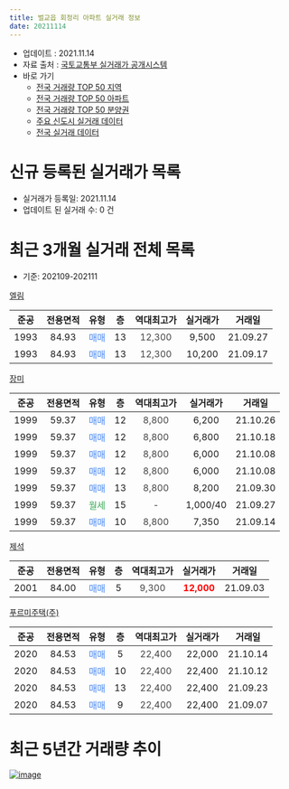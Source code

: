 ```yaml
---
title: 벌교읍 회정리 아파트 실거래 정보
date: 20211114
---
```


* 업데이트 : 2021.11.14
* 자료 출처 : [국토교통부 실거래가 공개시스템](http://rt.molit.go.kr)
* 바로 가기
    * [전국 거래량 TOP 50 지역](https://apt-info.github.io/apt-trade-info/tr)
    * [전국 거래량 TOP 50 아파트](https://apt-info.github.io/apt-trade-info/ta)
    * [전국 거래량 TOP 50 분양권](https://apt-info.github.io/apt-trade-info/tb)
    * [주요 신도시 실거래 데이터](https://apt-info.github.io/apt-trade-info/newtown)
    * [전국 실거래 데이터](https://apt-info.github.io/apt-trade-info/all)



<script async src="https://pagead2.googlesyndication.com/pagead/js/adsbygoogle.js"></script>
<!-- 기본광고 -->
<ins class="adsbygoogle"
     style="display:block"
     data-ad-client="ca-pub-1142216861245946"
     data-ad-slot="4805727019"
     data-ad-format="auto"
     data-full-width-responsive="true"></ins>
<script>
     (adsbygoogle = window.adsbygoogle || []).push({});
</script>


# 신규 등록된 실거래가 목록

* 실거래가 등록일: 2021.11.14
* 업데이트 된 실거래 수: 0 건




<script async src="https://pagead2.googlesyndication.com/pagead/js/adsbygoogle.js"></script>
<!-- 기본광고 -->
<ins class="adsbygoogle"
     style="display:block"
     data-ad-client="ca-pub-1142216861245946"
     data-ad-slot="4805727019"
     data-ad-format="auto"
     data-full-width-responsive="true"></ins>
<script>
     (adsbygoogle = window.adsbygoogle || []).push({});
</script>


# 최근 3개월 실거래 전체 목록
* 기준: 202109-202111


[엘림](https://search.naver.com/search.naver?query=%EC%97%98%EB%A6%BC)

|준공|전용면적|유형|층|역대최고가|실거래가|거래일|
|:---:|:---:|:---:|:---:|:---:|:---:|:---:|
|1993|84.93|<span style="color:#4285F3">매매</span>|13|<span style="color:#444444">12,300</span>|9,500|21.09.27|
|1993|84.93|<span style="color:#4285F3">매매</span>|13|<span style="color:#444444">12,300</span>|10,200|21.09.17|

[장미](https://search.naver.com/search.naver?query=%EC%9E%A5%EB%AF%B8)

|준공|전용면적|유형|층|역대최고가|실거래가|거래일|
|:---:|:---:|:---:|:---:|:---:|:---:|:---:|
|1999|59.37|<span style="color:#4285F3">매매</span>|12|<span style="color:#444444">8,800</span>|6,200|21.10.26|
|1999|59.37|<span style="color:#4285F3">매매</span>|12|<span style="color:#444444">8,800</span>|6,800|21.10.18|
|1999|59.37|<span style="color:#4285F3">매매</span>|12|<span style="color:#444444">8,800</span>|6,000|21.10.08|
|1999|59.37|<span style="color:#4285F3">매매</span>|12|<span style="color:#444444">8,800</span>|6,000|21.10.08|
|1999|59.37|<span style="color:#4285F3">매매</span>|13|<span style="color:#444444">8,800</span>|8,200|21.09.30|
|1999|59.37|<span style="color:#34A853">월세</span>|15|<span style="color:#444444">-</span>|1,000/40|21.09.27|
|1999|59.37|<span style="color:#4285F3">매매</span>|10|<span style="color:#444444">8,800</span>|7,350|21.09.14|

[제석](https://search.naver.com/search.naver?query=%EC%A0%9C%EC%84%9D)

|준공|전용면적|유형|층|역대최고가|실거래가|거래일|
|:---:|:---:|:---:|:---:|:---:|:---:|:---:|
|2001|84.00|<span style="color:#4285F3">매매</span>|5|<span style="color:#444444">9,300</span>|<b><span style="color:#FF0000">12,000</span></b>|21.09.03|

[푸르미주택(주)](https://search.naver.com/search.naver?query=%ED%91%B8%EB%A5%B4%EB%AF%B8%EC%A3%BC%ED%83%9D%28%EC%A3%BC%29)

|준공|전용면적|유형|층|역대최고가|실거래가|거래일|
|:---:|:---:|:---:|:---:|:---:|:---:|:---:|
|2020|84.53|<span style="color:#4285F3">매매</span>|5|<span style="color:#444444">22,400</span>|22,000|21.10.14|
|2020|84.53|<span style="color:#4285F3">매매</span>|10|<span style="color:#444444">22,400</span>|22,400|21.10.12|
|2020|84.53|<span style="color:#4285F3">매매</span>|13|<span style="color:#444444">22,400</span>|22,400|21.09.23|
|2020|84.53|<span style="color:#4285F3">매매</span>|9|<span style="color:#444444">22,400</span>|22,400|21.09.07|



<script async src="https://pagead2.googlesyndication.com/pagead/js/adsbygoogle.js"></script>
<!-- 기본광고 -->
<ins class="adsbygoogle"
     style="display:block"
     data-ad-client="ca-pub-1142216861245946"
     data-ad-slot="4805727019"
     data-ad-format="auto"
     data-full-width-responsive="true"></ins>
<script>
     (adsbygoogle = window.adsbygoogle || []).push({});
</script>


# 최근 5년간 거래량 추이


<div style="width:100%;">
    <canvas id="deal_progress" height="200"></canvas>
</div>

<script>
new Chart(document.getElementById("deal_progress"), {
    type: 'line',
    data: {
        labels: ['16.01','16.02','16.03','16.04','16.05','16.06','16.07','16.08','16.09','16.10','16.11','16.12','17.01','17.02','17.03','17.04','17.05','17.06','17.07','17.08','17.09','17.10','17.11','17.12','18.01','18.02','18.03','18.04','18.05','18.06','18.07','18.08','18.09','18.10','18.11','18.12','19.01','19.02','19.03','19.05','19.07','19.08','19.09','19.10','19.11','20.01','20.02','20.03','20.04','20.05','20.06','20.07','20.08','20.09','20.10','20.11','20.12','21.01','21.02','21.03','21.04','21.05','21.06','21.07','21.08','21.09','21.10'],
        datasets: [{
            label: '매매/분양권',
            data: [4,2,1,2,1,2,3,3,0,1,1,0,0,1,6,2,3,1,1,4,1,4,1,1,3,3,2,4,2,4,3,4,2,1,0,3,2,2,3,1,2,2,2,1,1,3,2,4,2,1,1,3,3,4,2,6,8,2,5,8,4,5,10,5,6,7,6],
            borderColor: "rgba(66, 133, 243, 1)",
            backgroundColor: "rgba(66, 133, 243, 0.05)",
            borderWidth: 1,
            pointRadius: 0,
            fill: false,
            lineTension: 0
        },{
            label: '전/월세',
            data: [2,1,2,3,2,0,5,2,1,0,1,2,1,1,3,0,3,4,1,3,3,0,1,1,1,1,2,2,1,1,24,1,0,2,2,1,0,1,0,3,1,0,3,1,2,0,3,0,0,0,0,8,3,0,1,0,1,0,0,2,3,0,12,22,4,1,0],
            borderColor: "rgba(255, 90, 0, 1)",
            backgroundColor: "rgba(255, 90, 0, 0.05)",
            borderWidth: 1,
            pointRadius: 0,
            fill: false,
            lineTension: 0
        },{
            label: '합계',
            data: [6,3,3,5,3,2,8,5,1,1,2,2,1,2,9,2,6,5,2,7,4,4,2,2,4,4,4,6,3,5,27,5,2,3,2,4,2,3,3,4,3,2,5,2,3,3,5,4,2,1,1,11,6,4,3,6,9,2,5,10,7,5,22,27,10,8,6],
            borderColor: "rgba(0, 0, 0, 1)",
            backgroundColor: "rgba(0, 0, 0, 0.03)",
            borderWidth: 0.1,
            pointRadius: 0,
            fill: true,
            lineTension: 0
        }
        ]
    },
    options: {
        responsive: true,
        title: {
            display: false
        },
        tooltips: {
            mode: 'index',
            intersect: false
        },
        hover: {
            mode: 'nearest',
            intersect: true
        },
        scales: {
            xAxes: [{
                display: true,
                scaleLabel: {
                    display: true,
                    labelString: '년/월'
                }
            }],
            yAxes: [{
                display: true,
                ticks: {
                    suggestedMin: 0,
                },
                scaleLabel: {
                    display: true,
                    labelString: '실거래 수'
                }
            }]
        }
    }
});

</script>


[![image](https://apt-info.github.io/images/2020-01-03-apt-trade-info/1024x500.png)](https://play.google.com/store/apps/details?id=com.aptinfo.apttradeinfo)


